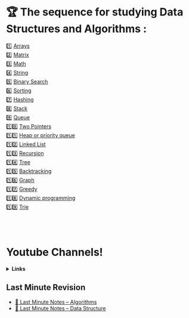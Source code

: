 # 🏆  The sequence for studying Data Structures and Algorithms :

1️⃣  [Arrays](https://github.com/sumitsojha88/Placement-Preparation/tree/main/Leetcode%20Solution/Arrays) \
2️⃣  [Matrix](https://github.com/sumitsojha88/Placement-Preparation/tree/main/Leetcode%20Solution/Matrix) \
3️⃣  [Math](https://github.com/sumitsojha88/Placement-Preparation/tree/main/Leetcode%20Solution/Math) \
4️⃣  [String](https://github.com/sumitsojha88/Placement-Preparation/tree/main/Leetcode%20Solution/Strings) \
5️⃣  [Binary Search](https://github.com/sumitsojha88/Placement-Preparation/tree/main/Leetcode%20Solution/Binary%20Search)\
6️⃣  [Sorting](https://github.com/sumitsojha88/Placement-Preparation/tree/main/Leetcode%20Solution/Sort)\
7️⃣  [Hashing](https://github.com/sumitsojha88/Placement-Preparation/tree/main/Leetcode%20Solution/Greedy)\
8️⃣  [Stack](https://github.com/sumitsojha88/Placement-Preparation/tree/main/Leetcode%20Solution/Stack)\
9️⃣  [Queue](https://github.com/sumitsojha88/Placement-Preparation/tree/main/Leetcode%20Solution/Queue)\
1️⃣0️⃣ [Two Pointers](https://github.com/sumitsojha88/Placement-Preparation/tree/main/Leetcode%20Solution/Two%20Pointers) \
1️⃣1️⃣ [Heap or priority queue](https://github.com/sumitsojha88/Placement-Preparation/tree/main/Leetcode%20Solution/Heap) \
1️⃣2️⃣ [Linked List](https://github.com/sumitsojha88/Placement-Preparation/tree/main/Leetcode%20Solution/Linked%20list) \
1️⃣3️⃣ [Recursion](https://github.com/sumitsojha88/Placement-Preparation/tree/main/Leetcode%20Solution/Recursion)\
1️⃣4️⃣ [Tree](https://github.com/sumitsojha88/Placement-Preparation/tree/main/Leetcode%20Solution/Tree) \
1️⃣5️⃣ [Backtracking](https://github.com/sumitsojha88/Placement-Preparation/tree/main/Leetcode%20Solution/BackTracking) \
1️⃣6️⃣ [Graph](https://github.com/sumitsojha88/Placement-Preparation/tree/main/Leetcode%20Solution/Graph) \
1️⃣7️⃣ [Greedy](https://github.com/sumitsojha88/Placement-Preparation/tree/main/Leetcode%20Solution/Greedy) \
1️⃣8️⃣ [Dynamic programming](https://github.com/sumitsojha88/Placement-Preparation/tree/main/Leetcode%20Solution/Dynamic%20Programming) \
1️⃣9️⃣ [Trie](https://github.com/sumitsojha88/Placement-Preparation/tree/main/Leetcode%20Solution/Trie) \
 <br><br><br>

# Youtube Channels!

<details>
  <summary><b>Links</b></summary>
 
 
### Number Theory (Mathematics)
 - **CodeNCode** - https://www.youtube.com/watch?v=eRkqvQtm4DU&list=PL2q4fbVm1Ik4liHX78IRslXzUr8z5QxsG
---
 ### Recursion and BackTracking
 - **Aditya Verma** - https://www.youtube.com/watch?v=kHi1DUhp9kM&list=PL_z_8CaSLPWeT1ffjiImo0sYTcnLzo-wY
 - **Codealittle** - https://www.youtube.com/watch?v=-9FinR1AVys&list=PL1oKdRlSbldN8ffk23nuYQZwO0HSIPy9F 
---
 ### Bit Manipulations
 - **Codealittle** - https://www.youtube.com/watch?v=5upadP-hWXQ&list=PL1oKdRlSbldNz2p_xrBMf2GhCKRm-cH2A 
 - **codencode** - https://www.youtube.com/watch?v=efL86JCONH0&list=PL2q4fbVm1Ik7ip1VkWwe5U_CEb93vw6Iu
---
 ### Graph Theory
 - **CodeNcode** - https://www.youtube.com/watch?v=VW85xQ6GJP4&list=PL2q4fbVm1Ik6DCzm9XZJbNwyHtHGclcEh
 - **Hitesh Tripathi** - https://www.youtube.com/watch?v=1BPQYzCYDx4&list=PLJOYB9TDUqmlnn9mu11qHxxQK_ioX9Wdm
---
 ### Dynamic Programing
 - **Tushar Roy** - https://www.youtube.com/watch?v=8LusJS5-AGo&list=PLrmLmBdmIlpsHaNTPP_jHHDx_os9ItYXr
 - **GeeksforGeeks** - https://www.youtube.com/watch?v=mmjDZGSr7EA&list=PLqM7alHXFySGbXhWx7sBJEwY2DnhDjmxm
 - **Aditya Verma** - https://www.youtube.com/watch?v=mmjDZGSr7EA&list=PLqM7alHXFySGbXhWx7sBJEwY2DnhDjmxm
 - **TakeYouForward** - https://www.youtube.com/watch?v=PPi3326JhGc&list=PLgUwDviBIf0pmD4Eur6Cl5XfBO4EtgKGe 
---
 
 
</details>


## Last Minute Revision

- [📙 Last Minute Notes – Algorithms](https://www.geeksforgeeks.org/lmns-algorithms-gq/)
- [📙 Last Minute Notes – Data Structure](https://www.geeksforgeeks.org/lmns-gq/lmns-data-structure-gq/)
